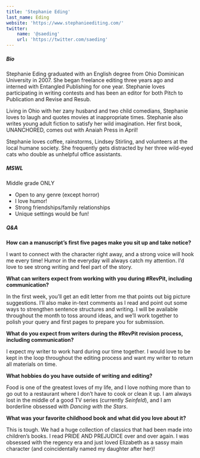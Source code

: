 ```yaml
---
title: 'Stephanie Eding'
last_name: Eding
website: 'https://www.stephanieediting.com/'
twitter:
    name: '@saeding'
    url: 'https://twitter.com/saeding'
---
```


##### Bio

Stephanie Eding graduated with an English degree from Ohio Dominican University in 2007. She began freelance editing three years ago and interned with Entangled Publishing for one year. Stephanie loves participating in writing contests and has been an editor for both Pitch to Publication and Revise and Resub.

Living in Ohio with her zany husband and two child comedians, Stephanie loves to laugh and quotes movies at inappropriate times. Stephanie also writes young adult fiction to satisfy her wild imagination. Her first book, UNANCHORED, comes out with Anaiah Press in April!

Stephanie loves coffee, rainstorms, Lindsey Stirling, and volunteers at the local humane society. She frequently gets distracted by her three wild-eyed cats who double as unhelpful office assistants.

##### MSWL

Middle grade ONLY
 * Open to any genre (except horror)
 * I love humor!
 * Strong friendships/family relationships
 * Unique settings would be fun!
 
##### Q&A

**How can a manuscript’s first five pages make you sit up and take notice?**

I want to connect with the character right away, and a strong voice will hook me every time! Humor in the everyday will always catch my attention. I’d love to see strong writing and feel part of the story.
 
**What can writers expect from working with you during #RevPit, including communication?**

In the first week, you’ll get an edit letter from me that points out big picture suggestions. I’ll also make in-text comments as I read and point out some ways to strengthen sentence structures and writing. I will be available throughout the month to toss around ideas, and we’ll work together to polish your query and first pages to prepare you for submission.
 
**What do you expect from writers during the #RevPit revision process, including communication?**

I expect my writer to work hard during our time together. I would love to be kept in the loop throughout the editing process and want my writer to return all materials on time.
 
**What hobbies do you have outside of writing and editing?** 

Food is one of the greatest loves of my life, and I love nothing more than to go out to a restaurant where I don’t have to cook or clean it up. I am always lost in the middle of a good TV series (currently _Seinfeld_), and I am borderline obsessed with _Dancing with the Stars_.
 
**What was your favorite childhood book and what did you love about it?**

This is tough. We had a huge collection of classics that had been made into children’s books. I read PRIDE AND PREJUDICE over and over again. I was obsessed with the regency era and just loved Elizabeth as a sassy main character (and coincidentally named my daughter after her)!